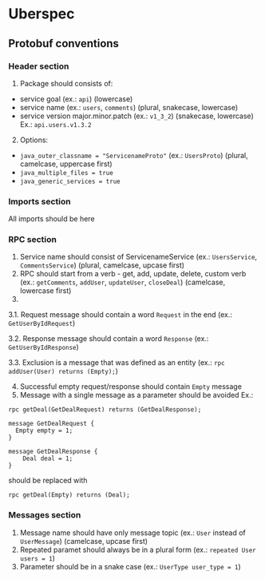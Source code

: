 # Uberspec

## Protobuf conventions

### Header section

1. Package should consists of:
- service goal (ex.: `api`) (lowercase)
- service name (ex.: `users`, `comments`) (plural, snakecase, lowercase)
- service version major.minor.patch (ex.: `v1_3_2`) (snakecase, lowercase)
Ex.: `api.users.v1.3.2`

2. Options:
- `java_outer_classname = "ServicenameProto"` (ex.: `UsersProto`) (plural, camelcase, uppercase first)
- `java_multiple_files = true`
- `java_generic_services = true`

### Imports section

All imports should be here

### RPC section

1. Service name should consist of ServicenameService (ex.: `UsersService`, `CommentsService`) (plural, camelcase, upcase first)
2. RPC should start from a verb - get, add, update, delete, custom verb (ex.: `getComments`, `addUser`, `updateUser`, `closeDeal`) (camelcase, lowercase first)
3. 

3.1. Request message should contain a word `Request` in the end (ex.: `GetUserByIdRequest`)

3.2. Response message should contain a word `Response` (ex.: `GetUserByIdResponse`)

3.3. Exclusion is a message that was defined as an entity (ex.: `rpc addUser(User) returns (Empty);`)

4. Successful empty request/response should contain `Empty` message
5. Message with a single message as a parameter should be avoided
Ex.:
```
rpc getDeal(GetDealRequest) returns (GetDealResponse);

message GetDealRequest {
  Empty empty = 1;
}

message GetDealResponse {
    Deal deal = 1;
}
```

should be replaced with

```
rpc getDeal(Empty) returns (Deal);
```

### Messages section

1. Message name should have only message topic (ex.: `User` instead of `UserMessage`) (camelcase, upcase first)
2. Repeated paramet should always be in a plural form (ex.: `repeated User users = 1`)
3. Parameter should be in a snake case (ex.: `UserType user_type = 1`)
